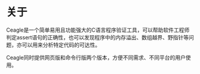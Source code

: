 # 关于

Ceagle是一个简单易用且功能强大的C语言程序验证工具，可以帮助软件工程师判定assert语句的正确性，也可以发现程序中的内存溢出、数组越界、野指针等问题，亦可以用来分析特定代码的可达性。

Ceagle同时提供网页版和命令行版两个版本，方便不同需求、不同平台的用户使用。
